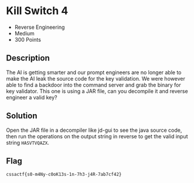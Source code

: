 # Kill Switch 4
- Reverse Engineering
- Medium
- 300 Points

## Description

The AI is getting smarter and our prompt engineers are no longer able to make the AI leak the source code for the key validation. We were however able to find a backdoor into the command server and grab the binary for key validator. This one is using a JAR file, can you decompile it and reverse engineer a valid key?

## Solution
Open the JAR file in a decompiler like jd-gui to see the java source code, then run the operations on the output string in reverse to get the valid input string `HASVTVQAZX`.

## Flag
`cssactf{s0-m4Ny-c0oK13s-1n-7h3-j4R-7ab7cf42}`